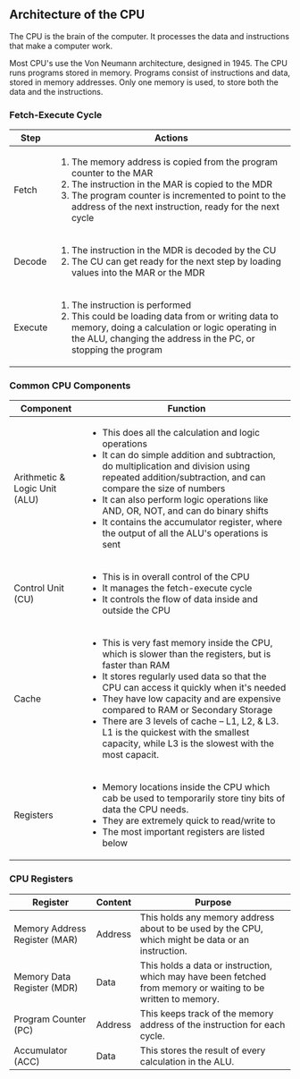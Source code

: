 ## Architecture of the CPU

The CPU is the brain of the computer.
It processes the data and instructions that make a computer work.

Most CPU's use the Von Neumann architecture, designed in 1945.
The CPU runs programs stored in memory.
Programs consist of instructions and data, stored in memory addresses.
Only one memory is used, to store both the data and the instructions.

### Fetch-Execute Cycle

|Step   |Actions|
|-------|-------|
|Fetch  |<ol><li>The memory address is copied from the program counter to the MAR</li> <li>The instruction in the MAR is copied to the MDR</li> <li>The program counter is incremented to point to the address of the next instruction, ready for the next cycle</li></ol>|
|Decode |<ol><li>The instruction in the MDR is decoded by the CU</li> <li>The CU can get ready for the next step by loading values into the MAR or the MDR</li></ol>|
|Execute|<ol><li>The instruction is performed</li><li>This could be loading data from or writing data to memory, doing a calculation or logic operating in the ALU, changing the address in the PC, or stopping the program</li></ol>|

### Common CPU Components

|Component                    |Function|
|-----------------------------|--------|
|Arithmetic & Logic Unit (ALU)|<ul><li>This does all the calculation and logic operations</li> <li>It can do simple addition and subtraction, do multiplication and division using repeated addition/subtraction, and can compare the size of numbers</li> <li>It can also perform logic operations like AND, OR, NOT, and can do binary shifts</li> <li>It contains the accumulator register, where the output of all the ALU's operations is sent</li></ul>|
|Control Unit (CU)            |<ul><li>This is in overall control of the CPU</li> <li>It manages the fetch-execute cycle</li> <li>It controls the flow of data inside and outside the CPU</li></ul>|
|Cache                        |<ul><li>This is very fast memory inside the CPU, which is slower than the registers, but is faster than RAM</li> <li>It stores regularly used data so that the CPU can access it quickly when it's needed</li> <li>They have low capacity and are expensive compared to RAM or Secondary Storage</li> <li>There are 3 levels of cache – L1, L2, & L3. L1 is the quickest with the smallest capacity, while L3 is the slowest with the most capacit.</li></ul>|
|Registers                    |<ul><li>Memory locations inside the CPU which cab be used to temporarily store tiny bits of data the CPU needs.</li> <li>They are extremely quick to read/write to</li> <li>The most important registers are listed below</li></ul>|

### CPU Registers

|Register                     |Content|Purpose|
|-----------------------------|-------|-------|
|Memory Address Register (MAR)|Address|This holds any memory address about to be used by the CPU, which might be data or an instruction.|
|Memory Data Register (MDR)   |Data   |This holds a data or instruction, which may have been fetched from memory or waiting to be written to memory.|
|Program Counter (PC)         |Address|This keeps track of the memory address of the instruction for each cycle.|
|Accumulator (ACC)            |Data   |This stores the result of every calculation in the ALU.|

